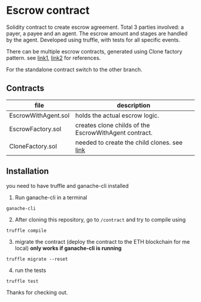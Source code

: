 # Escrow contract

Solidity contract to create escrow agreement. Total 3 parties involved: a payer, a payee and an agent. The escrow amount and stages are handled by the agent.
Developed using truffle, with tests for all specific events.

There can be multiple escrow contracts, generated using Clone factory pattern. see [link1](https://github.com/optionality/clone-factory/blob/master/contracts/CloneFactory.sol), [link2](https://betterprogramming.pub/learn-solidity-the-factory-pattern-75d11c3e7d29) for references.

For the standalone contract switch to the other branch.

## Contracts

| file                | description                                                                                                                        |
| ------------------- | ---------------------------------------------------------------------------------------------------------------------------------- |
| EscrowWithAgent.sol | holds the actual escrow logic.                                                                                                     |
| EscrowFactory.sol   | creates clone childs of the EscrowWithAgent contract.                                                                              |
| CloneFactory.sol    | needed to create the child clones. see [link](https://github.com/optionality/clone-factory/blob/master/contracts/CloneFactory.sol) |

## Installation

you need to have truffle and ganache-cli installed

1. Run ganache-cli in a terminal

```
ganache-cli
```

2. After cloning this repository, go to `/contract` and try to compile using

```
truffle compile
```

3. migrate the contract (deploy the contract to the ETH blockchain for me local) **only works if ganache-cli is running**

```
truffle migrate --reset
```

4. run the tests

```
truffle test
```

Thanks for checking out.
